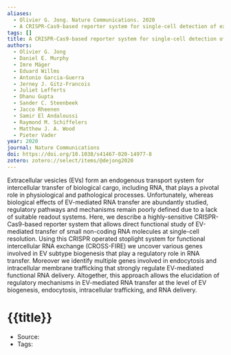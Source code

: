 ```yaml
---
aliases:
  - Olivier G. Jong. Nature Communications. 2020
  - A CRISPR-Cas9-based reporter system for single-cell detection of extracellular vesicle-mediated functional transfer of RNA
tags: []
title: A CRISPR-Cas9-based reporter system for single-cell detection of extracellular vesicle-mediated functional transfer of RNA
authors:
  - Olivier G. Jong
  - Daniel E. Murphy
  - Imre Mäger
  - Eduard Willms
  - Antonio Garcia-Guerra
  - Jerney J. Gitz-Francois
  - Juliet Lefferts
  - Dhanu Gupta
  - Sander C. Steenbeek
  - Jacco Rheenen
  - Samir El Andaloussi
  - Raymond M. Schiffelers
  - Matthew J. A. Wood
  - Pieter Vader
year: 2020
journal: Nature Communications
doi: https://doi.org/10.1038/s41467-020-14977-8
zotero: zotero://select/items/@dejong2020
---
```

<!-- START_ABSTRACT -->
Extracellular vesicles (EVs) form an endogenous transport system for intercellular transfer of biological cargo, including RNA, that plays a pivotal role in physiological and pathological processes. Unfortunately, whereas biological effects of EV-mediated RNA transfer are abundantly studied, regulatory pathways and mechanisms remain poorly defined due to a lack of suitable readout systems. Here, we describe a highly-sensitive CRISPR-Cas9-based reporter system that allows direct functional study of EV-mediated transfer of small non-coding RNA molecules at single-cell resolution. Using this CRISPR operated stoplight system for functional intercellular RNA exchange (CROSS-FIRE) we uncover various genes involved in EV subtype biogenesis that play a regulatory role in RNA transfer. Moreover we identify multiple genes involved in endocytosis and intracellular membrane trafficking that strongly regulate EV-mediated functional RNA delivery. Altogether, this approach allows the elucidation of regulatory mechanisms in EV-mediated RNA transfer at the level of EV biogenesis, endocytosis, intracellular trafficking, and RNA delivery.
<!-- END_ABSTRACT -->

<!-- START_TEMPLATE -->
# {{title}}

- Source:
- Tags: 
<!-- END_TEMPLATE -->